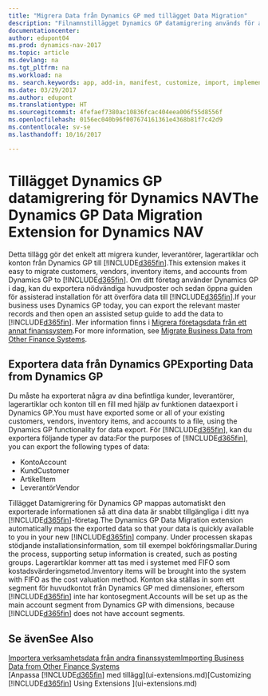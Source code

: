 ```yaml
---
title: "Migrera Data från Dynamics GP med tillägget Data Migration"
description: "Filnamnstillägget Dynamics GP datamigrering används för att flytta över kunder, leverantörer, lagerartiklar och konton från Dynamics GP till Dynamics NAV."
documentationcenter: 
author: edupont04
ms.prod: dynamics-nav-2017
ms.topic: article
ms.devlang: na
ms.tgt_pltfrm: na
ms.workload: na
ms. search.keywords: app, add-in, manifest, customize, import, implement
ms.date: 03/29/2017
ms.author: edupont
ms.translationtype: HT
ms.sourcegitcommit: 4fefaef7380ac10836fcac404eea006f55d8556f
ms.openlocfilehash: 0156ec040b96f007674161361e4368b81f7c42d9
ms.contentlocale: sv-se
ms.lasthandoff: 10/16/2017

---
```

# <a name="the-dynamics-gp-data-migration-extension-for-dynamics-nav"></a><span data-ttu-id="714d1-103">Tillägget Dynamics GP datamigrering för Dynamics NAV</span><span class="sxs-lookup"><span data-stu-id="714d1-103">The Dynamics GP Data Migration Extension for Dynamics NAV</span></span>
<span data-ttu-id="714d1-104">Detta tillägg gör det enkelt att migrera kunder, leverantörer, lagerartiklar och konton från Dynamics GP till [!INCLUDE[d365fin](includes/d365fin_md.md)].</span><span class="sxs-lookup"><span data-stu-id="714d1-104">This extension makes it easy to migrate customers, vendors, inventory items, and accounts from Dynamics GP to [!INCLUDE[d365fin](includes/d365fin_md.md)].</span></span> <span data-ttu-id="714d1-105">Om ditt företag använder Dynamics GP i dag, kan du exportera nödvändiga huvudposter och sedan öppna guiden för assisterad installation för att överföra data till [!INCLUDE[d365fin](includes/d365fin_md.md)].</span><span class="sxs-lookup"><span data-stu-id="714d1-105">If your business uses Dynamics GP today, you can export the relevant master records and then open an assisted setup guide to add the data to [!INCLUDE[d365fin](includes/d365fin_md.md)].</span></span> <span data-ttu-id="714d1-106">Mer information finns i [Migrera företagsdata från ett annat finanssystem](upload-data.md).</span><span class="sxs-lookup"><span data-stu-id="714d1-106">For more information, see [Migrate Business Data from Other Finance Systems](upload-data.md).</span></span>

## <a name="exporting-data-from-dynamics-gp"></a><span data-ttu-id="714d1-107">Exportera data från Dynamics GP</span><span class="sxs-lookup"><span data-stu-id="714d1-107">Exporting Data from Dynamics GP</span></span>
<span data-ttu-id="714d1-108">Du måste ha exporterat några av dina befintliga kunder, leverantörer, lagerartiklar och konton till en fill med hjälp av funktionen dataexport i Dynamics GP.</span><span class="sxs-lookup"><span data-stu-id="714d1-108">You must have exported some or all of your existing customers, vendors, inventory items, and accounts to a file, using the Dynamics GP functionality for data export.</span></span> <span data-ttu-id="714d1-109">För [!INCLUDE[d365fin](includes/d365fin_md.md)], kan du exportera följande typer av data:</span><span class="sxs-lookup"><span data-stu-id="714d1-109">For the purposes of [!INCLUDE[d365fin](includes/d365fin_md.md)], you can export the following types of data:</span></span>

* <span data-ttu-id="714d1-110">Konto</span><span class="sxs-lookup"><span data-stu-id="714d1-110">Account</span></span>  
* <span data-ttu-id="714d1-111">Kund</span><span class="sxs-lookup"><span data-stu-id="714d1-111">Customer</span></span>  
* <span data-ttu-id="714d1-112">Artikel</span><span class="sxs-lookup"><span data-stu-id="714d1-112">Item</span></span>  
* <span data-ttu-id="714d1-113">Leverantör</span><span class="sxs-lookup"><span data-stu-id="714d1-113">Vendor</span></span>  

<span data-ttu-id="714d1-114">Tillägget Datamigrering för Dynamics GP mappas automatiskt den exporterade informationen så att dina data är snabbt tillgängliga i ditt nya [!INCLUDE[d365fin](includes/d365fin_md.md)]-företag.</span><span class="sxs-lookup"><span data-stu-id="714d1-114">The Dynamics GP Data Migration extension automatically maps the exported data so that your data is quickly available to you in your new [!INCLUDE[d365fin](includes/d365fin_md.md)] company.</span></span> <span data-ttu-id="714d1-115">Under processen skapas stödjande installationsinformation, som till exempel bokföringsmallar.</span><span class="sxs-lookup"><span data-stu-id="714d1-115">During the process, supporting setup information is created, such as posting groups.</span></span> <span data-ttu-id="714d1-116">Lagerartiklar kommer att tas med i systemet med FIFO som kostadsvärderingsmetod.</span><span class="sxs-lookup"><span data-stu-id="714d1-116">Inventory items will be brought into the system with FIFO as the cost valuation method.</span></span> <span data-ttu-id="714d1-117">Konton ska ställas in som ett segment för huvudkontot från Dynamics GP med dimensioner, eftersom [!INCLUDE[d365fin](includes/d365fin_long_md.md)] inte har kontosegment.</span><span class="sxs-lookup"><span data-stu-id="714d1-117">Accounts will be set up as the main account segment from Dynamics GP with dimensions, because [!INCLUDE[d365fin](includes/d365fin_long_md.md)] does not have account segments.</span></span>

## <a name="see-also"></a><span data-ttu-id="714d1-118">Se även</span><span class="sxs-lookup"><span data-stu-id="714d1-118">See Also</span></span>
[<span data-ttu-id="714d1-119">Importera verksamhetsdata från andra finanssystem</span><span class="sxs-lookup"><span data-stu-id="714d1-119">Importing Business Data from Other Finance Systems</span></span>](upload-data.md)  
<span data-ttu-id="714d1-120">[Anpassa [!INCLUDE[d365fin](includes/d365fin_md.md)] med tillägg](ui-extensions.md)</span><span class="sxs-lookup"><span data-stu-id="714d1-120">[Customizing [!INCLUDE[d365fin](includes/d365fin_md.md)] Using Extensions ](ui-extensions.md)</span></span>  

